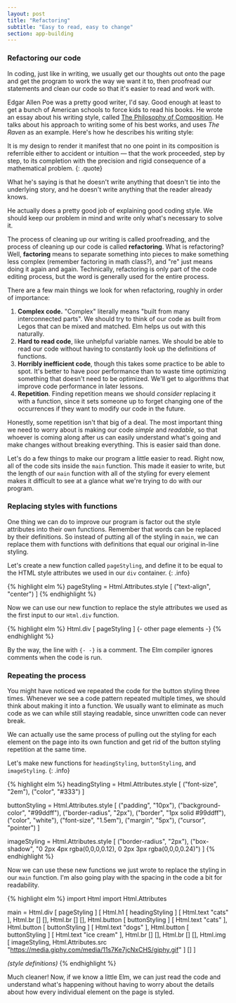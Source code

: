 ```yaml
---
layout: post
title: "Refactoring"
subtitle: "Easy to read, easy to change"
section: app-building
---
```


### Refactoring our code

In coding, just like in writing, we usually get our thoughts out onto the page and get the program to work the way we want it to, then proofread our statements and clean our code so that it's easier to read and work with.

Edgar Allen Poe was a pretty good writer, I'd say. Good enough at least to get a bunch of American schools to force kids to read his books. He wrote an essay about his writing style, called [The Philosophy of Composition](http://www.eapoe.org/works/essays/philcomp.htm). He talks about his approach to writing some of his best works, and uses *The Raven* as an example. Here's how he describes his writing style:

It is my design to render it manifest that no one point in its composition is referrible either to accident or intuition — that the work proceeded, step by step, to its completion with the precision and rigid consequence of a mathematical problem.
{: .quote}

What he's saying is that he doesn't write anything that doesn't tie into the underlying story, and he doesn't write anything that the reader already knows.

He actually does a pretty good job of explaining good coding style. We should keep our problem in mind and write only what's necessary to solve it.

The process of cleaning up our writing is called proofreading, and the process of cleaning up our code is called **refactoring**. What is refactoring? Well, **factoring** means to separate something into pieces to make something less complex (remember factoring in math class?), and "re" just means doing it again and again. Technically, refactoring is only part of the code editing process, but the word is generally used for the entire process.

There are a few main things we look for when refactoring, roughly in order of importance:

  1. **Complex code.** "Complex" literally means "built from many interconnected parts". We should try to think of our code as built from Legos that can be mixed and matched. Elm helps us out with this naturally.
  2. **Hard to read code**, like unhelpful variable names. We should be able to read our code without having to constantly look up the definitions of functions.
  3. **Horribly inefficient code**, though this takes some practice to be able to spot. It's better to have poor performance than to waste time optimizing something that doesn't need to be optimized. We'll get to algorithms that improve code performance in later lessons.
  4. **Repetition**. Finding repetition means we should *consider* replacing it with a function, since it sets someone up to forget changing one of the occurrences if they want to modify our code in the future.

<!-- {: .quote-text .blue} -->

Honestly, some repetition isn't that big of a deal. The most important thing we need to worry about is making our code *simple* and *readable*, so that whoever is coming along after us can easily understand what's going and make changes without breaking everything. This is easier said than done.

Let's do a few things to make our program a little easier to read. Right now, all of the code sits inside the `main` function. This made it easier to write, but the length of our `main` function with all of the styling for every element makes it difficult to see at a glance what we're trying to do with our program.

### Replacing styles with functions

One thing we can do to improve our program is factor out the style attributes into their own functions. Remember that words can be replaced by their definitions. So instead of putting all of the styling in `main`, we can replace them with functions with definitions that equal our original in-line styling.

Let's create a new function called `pageStyling`, and define it to be equal to the HTML style attributes we used in our `div` container.
{: .info}

{% highlight elm %}
pageStyling = Html.Attributes.style [ ("text-align", "center") ]
{% endhighlight %}

Now we can use our new function to replace the style attributes we used as the first input to our `Html.div` function.

{% highlight elm %}
Html.div
  [ pageStyling ]
  {- other page elements -}
{% endhighlight %}

By the way, the line with `{- -}` is a comment. The Elm compiler ignores comments when the code is run.

### Repeating the process

You might have noticed we repeated the code for the button styling three times. Whenever we see a code pattern repeated multiple times, we should think about making it into a function. We usually want to eliminate as much code as we can while still staying readable, since unwritten code can never break.

We can actually use the same process of pulling out the styling for each element on the page into its own function and get rid of the button styling repetition at the same time.

Let's make new functions for `headingStyling`, `buttonStyling`, and `imageStyling`.
{: .info}

{% highlight elm %}
headingStyling =
  Html.Attributes.style
    [
      ("font-size", "2em"), ("color", "#333")
    ]

buttonStyling =
  Html.Attributes.style
    [
      ("padding", "10px"),
      ("background-color", "#99ddff"),
      ("border-radius", "2px"),
      ("border", "1px solid #99ddff"),
      ("color", "white"),
      ("font-size", "1.5em"),
      ("margin", "5px"),
      ("cursor", "pointer")
    ]

imageStyling =
  Html.Attributes.style
    [
      ("border-radius", "2px"),
      ("box-shadow", "0 2px 4px rgba(0,0,0,0.12), 0 2px 3px rgba(0,0,0,0.24)")
    ]
{% endhighlight %}

<!-- searchboxStyling =
  Html.Attributes.style
    [
      ("padding-top", "16px"),
      ("padding-bottom", "6px"),
      ("width", "188px"),
      ("outline", "none"),
      ("color", "#000"),
      ("font-size", "16px"),
      ("font-weight", "400"),
      ("border", "none"),
      ("border-bottom", "2px solid #99ddff")
    ] -->

Now we can use these new functions we just wrote to replace the styling in our `main` function. I'm also going play with the spacing in the code a bit for readability.

{% highlight elm %}
import Html
import Html.Attributes

main = Html.div
  [ pageStyling ]
  [
    Html.h1 [ headingStyling ] [ Html.text "cats" ],
    Html.br [] [],
    Html.br [] [],
    Html.button [ buttonStyling ] [ Html.text "cats" ],
    Html.button [ buttonStyling ] [ Html.text "dogs" ],
    Html.button [ buttonStyling ] [ Html.text "ice cream" ],
    Html.br [] [],
    Html.br [] [],
    Html.img [ imageStyling, Html.Attributes.src "https://media.giphy.com/media/11s7Ke7jcNxCHS/giphy.gif" ] []
  ]

*(style definitions)*
{% endhighlight %}

Much cleaner! Now, if we know a little Elm, we can just read the code and understand what's happening without having to worry about the details about how every individual element on the page is styled.
